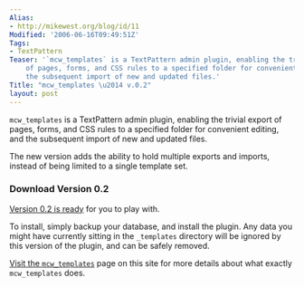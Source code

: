 ```yaml
---
Alias:
- http://mikewest.org/blog/id/11
Modified: '2006-06-16T09:49:51Z'
Tags:
- TextPattern
Teaser: '`mcw_templates` is a TextPattern admin plugin, enabling the trivial export
    of pages, forms, and CSS rules to a specified folder for convenient editing, and
    the subsequent import of new and updated files.'
Title: "mcw_templates \u2014 v.0.2"
layout: post
---
```

`mcw_templates` is a TextPattern admin plugin, enabling the trivial export of pages, forms, and CSS rules to a specified folder for convenient editing, and the subsequent import of new and updated files.

The new version adds the ability to hold multiple exports and imports, instead of being limited to a single template set.

### Download Version 0.2 ###

[Version 0.2 is ready][1] for you to play with.  

To install, simply backup your database, and install the plugin.  Any data you might have currently sitting in the `_templates` directory will be ignored by this version of the plugin, and can be safely removed.

[Visit the `mcw_templates`][mcw_templates] page on this site for more details about what exactly `mcw_templates` does.

[1]: /file_download/4
[mcw_templates]: http://mikewest.org/archive/mcw-templates